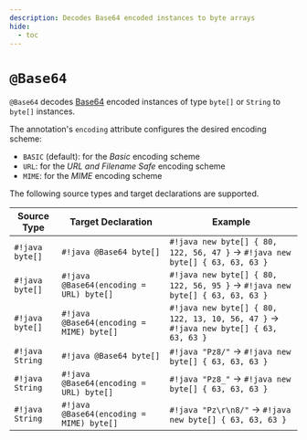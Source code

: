 ```yaml
---
description: Decodes Base64 encoded instances to byte arrays
hide:
  - toc
---
```


# `@Base64`

`@Base64` decodes [Base64](https://en.wikipedia.org/wiki/Base64) encoded instances of type `byte[]` or `String` to
`byte[]` instances.

The annotation's `encoding` attribute configures the desired encoding scheme:

* `BASIC` (default): for the _Basic_ encoding scheme
* `URL`: for the _URL and Filename Safe_ encoding scheme
* `MIME`: for the _MIME_ encoding scheme

The following source types and target declarations are supported.

| Source Type     | Target Declaration                       | Example                                                                              |
|-----------------|------------------------------------------|--------------------------------------------------------------------------------------|
| `#!java byte[]` | `#!java @Base64 byte[]`                  | `#!java new byte[] { 80, 122, 56, 47 }` → `#!java new byte[] { 63, 63, 63 }`         |
| `#!java byte[]` | `#!java @Base64(encoding = URL) byte[]`  | `#!java new byte[] { 80, 122, 56, 95 }` → `#!java new byte[] { 63, 63, 63 }`         |
| `#!java byte[]` | `#!java @Base64(encoding = MIME) byte[]` | `#!java new byte[] { 80, 122, 13, 10, 56, 47 }` → `#!java new byte[] { 63, 63, 63 }` |
| `#!java String` | `#!java @Base64 byte[]`                  | `#!java "Pz8/"` → `#!java new byte[] { 63, 63, 63 }`                                 |
| `#!java String` | `#!java @Base64(encoding = URL) byte[]`  | `#!java "Pz8_"` → `#!java new byte[] { 63, 63, 63 }`                                 |
| `#!java String` | `#!java @Base64(encoding = MIME) byte[]` | `#!java "Pz\r\n8/"` → `#!java new byte[] { 63, 63, 63 }`                             |
